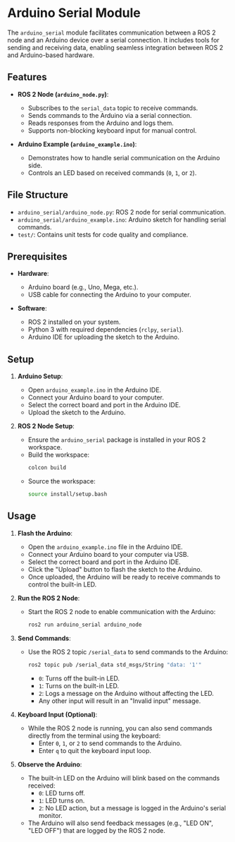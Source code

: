 # Arduino Serial Module

The `arduino_serial` module facilitates communication between a ROS 2 node and an Arduino device over a serial connection. It includes tools for sending and receiving data, enabling seamless integration between ROS 2 and Arduino-based hardware.

## Features

- **ROS 2 Node (`arduino_node.py`)**:

  - Subscribes to the `serial_data` topic to receive commands.
  - Sends commands to the Arduino via a serial connection.
  - Reads responses from the Arduino and logs them.
  - Supports non-blocking keyboard input for manual control.

- **Arduino Example (`arduino_example.ino`)**:
  - Demonstrates how to handle serial communication on the Arduino side.
  - Controls an LED based on received commands (`0`, `1`, or `2`).

## File Structure

- `arduino_serial/arduino_node.py`: ROS 2 node for serial communication.
- `arduino_serial/arduino_example.ino`: Arduino sketch for handling serial commands.
- `test/`: Contains unit tests for code quality and compliance.

## Prerequisites

- **Hardware**:

  - Arduino board (e.g., Uno, Mega, etc.).
  - USB cable for connecting the Arduino to your computer.

- **Software**:
  - ROS 2 installed on your system.
  - Python 3 with required dependencies (`rclpy`, `serial`).
  - Arduino IDE for uploading the sketch to the Arduino.

## Setup

1. **Arduino Setup**:

   - Open `arduino_example.ino` in the Arduino IDE.
   - Connect your Arduino board to your computer.
   - Select the correct board and port in the Arduino IDE.
   - Upload the sketch to the Arduino.

2. **ROS 2 Node Setup**:
   - Ensure the `arduino_serial` package is installed in your ROS 2 workspace.
   - Build the workspace:
     ```bash
     colcon build
     ```
   - Source the workspace:
     ```bash
     source install/setup.bash
     ```

## Usage

1. **Flash the Arduino**:

   - Open the `arduino_example.ino` file in the Arduino IDE.
   - Connect your Arduino board to your computer via USB.
   - Select the correct board and port in the Arduino IDE.
   - Click the "Upload" button to flash the sketch to the Arduino.
   - Once uploaded, the Arduino will be ready to receive commands to control the built-in LED.

2. **Run the ROS 2 Node**:

   - Start the ROS 2 node to enable communication with the Arduino:
     ```bash
     ros2 run arduino_serial arduino_node
     ```

3. **Send Commands**:

   - Use the ROS 2 topic `/serial_data` to send commands to the Arduino:
     ```bash
     ros2 topic pub /serial_data std_msgs/String "data: '1'"
     ```
     - `0`: Turns off the built-in LED.
     - `1`: Turns on the built-in LED.
     - `2`: Logs a message on the Arduino without affecting the LED.
     - Any other input will result in an "Invalid input" message.

4. **Keyboard Input (Optional)**:

   - While the ROS 2 node is running, you can also send commands directly from the terminal using the keyboard:
     - Enter `0`, `1`, or `2` to send commands to the Arduino.
     - Enter `q` to quit the keyboard input loop.

5. **Observe the Arduino**:
   - The built-in LED on the Arduino will blink based on the commands received:
     - `0`: LED turns off.
     - `1`: LED turns on.
     - `2`: No LED action, but a message is logged in the Arduino's serial monitor.
   - The Arduino will also send feedback messages (e.g., "LED ON", "LED OFF") that are logged by the ROS 2 node.

